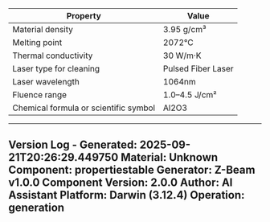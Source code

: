 | Property | Value |
|----------|-------|
| Material density | 3.95 g/cm³ |
| Melting point | 2072°C |
| Thermal conductivity | 30 W/m·K |
| Laser type for cleaning | Pulsed Fiber Laser |
| Laser wavelength | 1064nm |
| Fluence range | 1.0–4.5 J/cm² |
| Chemical formula or scientific symbol | Al2O3 |


---
Version Log - Generated: 2025-09-21T20:26:29.449750
Material: Unknown
Component: propertiestable
Generator: Z-Beam v1.0.0
Component Version: 2.0.0
Author: AI Assistant
Platform: Darwin (3.12.4)
Operation: generation
---